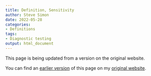 ```yaml
---
title: Definition, Sensitivity
author: Steve Simon
date: 2022-05-28
categories:
- Definitions
tags:
- Diagnostic testing
output: html_document
---
```


This page is being updated from a version on the original website.

<!---More--->

You can find an [earlier version][sim1] of this page on my [original website][sim2].

[sim1]: http://www.pmean.com/definitions/sensitivity.htm
[sim2]: http://www.pmean.com/original_site.html
